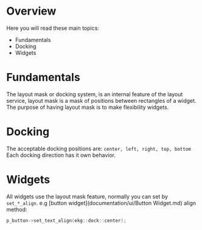 # Overview

Here you will read these main topics:
- Fundamentals
- Docking
- Widgets

# Fundamentals

The layout mask or docking system, is an internal feature of the layout service, layout mask is a mask of positions between rectangles of a widget. The purpose of having layout mask is to make flexibility widgets.

# Docking

The acceptable docking positions are: `center, left, right, top, bottom`
Each docking direction has it own behavior.

# Widgets

All widgets use the layout mask feature, normally you can set by `set_*_align`.
e.g [button widget](documentation/ui/Button Widget.md) align method:

```cpp
p_button->set_text_align(ekg::dock::center);
```